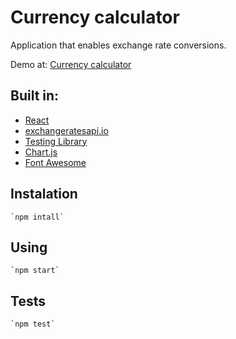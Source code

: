# Currency calculator

Application that enables exchange rate conversions.

Demo at: [Currency calculator](https://emerengg.github.io/currency-calculator/)

## Built in:

- [React](http://facebook.github.io/react)
- [exchangeratesapi.io](https://exchangeratesapi.io)
- [Testing Library](https://testing-library.com/)
- [Chart.js](https://www.chartjs.org)
- [Font Awesome](https://fontawesome.com/)


## Instalation
	`npm intall`

## Using
	`npm start`

## Tests
	`npm test`
